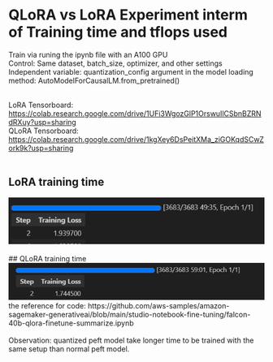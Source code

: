 # QLoRA vs LoRA Experiment interm of Training time and tflops used

Train via runing the ipynb file with an A100 GPU <br>
Control: Same dataset, batch_size, optimizer, and other settings <br>
Independent variable: quantization_config argument in the model loading method: AutoModelForCausalLM.from_pretrained() <br><br>

LoRA Tensorboard: https://colab.research.google.com/drive/1UFi3WgozGlP1OrswuIlCSbnBZRNdRXuy?usp=sharing <br>
QLoRA Tensorboard: https://colab.research.google.com/drive/1kgXey6DsPeitXMa_ziGOKqdSCwZork9k?usp=sharing
<br><br>

## LoRA training time
<img src="LoRA.png">
<br><br>
## QLoRA training time
<img src="QLoRA.png">

<br>
the reference for code: https://github.com/aws-samples/amazon-sagemaker-generativeai/blob/main/studio-notebook-fine-tuning/falcon-40b-qlora-finetune-summarize.ipynb
<br><br>
Observation: quantized peft model take longer time to be trained with the same setup than normal peft model.
